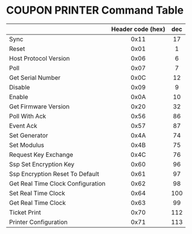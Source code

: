 # COUPON PRINTER Command Table

| |Header code (hex)|dec|
|---|:---:|:---:|
| Sync | 0x11 | 17 |
| Reset | 0x01 | 1 |
| Host Protocol Version | 0x06 | 6 |
| Poll | 0x07 | 7 |
| Get Serial Number | 0x0C | 12 |
| Disable | 0x09 | 9 |
| Enable | 0x0A | 10 |
| Get Firmware Version | 0x20 | 32 |
| Poll With Ack | 0x56 | 86 |
| Event Ack | 0x57 | 87 |
| Set Generator | 0x4A | 74 |
| Set Modulus | 0x4B | 75 |
| Request Key Exchange | 0x4C | 76 |
| Ssp Set Encryption Key | 0x60 | 96 |
| Ssp Encryption Reset To Default | 0x61 | 97 |
| Get Real Time Clock Configuration | 0x62 | 98 |
| Set Real Time Clock | 0x64 | 100 |
| Get Real Time Clock | 0x63 | 99 |
| Ticket Print | 0x70 | 112 |
| Printer Configuration | 0x71 | 113 |

